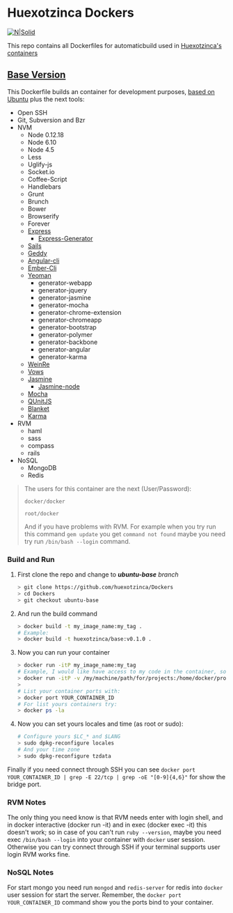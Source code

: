 # Huexotzinca Dockers

[![N|Solid](https://www.docker.com/sites/default/files/legal/small_h.png)](https://www.docker.com/)

This repo contains all Dockerfiles for automaticbuild used in [Huexotzinca's containers](https://hub.docker.com/u/huexotzinca/)



## [Base Version](https://hub.docker.com/r/huexotzinca/base/)

This Dockerfile builds an container for development purposes, [based on Ubuntu](https://hub.docker.com/_/ubuntu/) plus the next tools:

- Open SSH
- Git, Subversion and Bzr
- NVM
	- Node 0.12.18
	- Node 6.10
	- Node 4.5
	- Less
	- Uglify-js
	- Socket.io
	- Coffee-Script
	- Handlebars
	- Grunt
	- Brunch
	- Bower
	- Browserify 
	- Forever
	- [Express](http://expressjs.com/)
		- [Express-Generator](http://expressjs.com/es/starter/generator.html)
	- [Sails](http://sailsjs.com/)
	- [Geddy](http://geddyjs.org/)
	- [Angular-cli](https://github.com/angular/angular-cli)
	- [Ember-Cli](https://ember-cli.com/)
	- [Yeoman](http://yeoman.io/)
		- generator-webapp
		- generator-jquery
		- generator-jasmine
		- generator-mocha
		- generator-chrome-extension
		- generator-chromeapp
		- generator-bootstrap
		- generator-polymer
		- generator-backbone
		- generator-angular
		- generator-karma
	- [WeinRe](http://people.apache.org/~pmuellr/weinre/)
	- [Vows](http://vowsjs.org/)
	- [Jasmine](https://jasmine.github.io/)
		- [Jasmine-node](https://github.com/mhevery/jasmine-node)
	- [Mocha](https://mochajs.org/)
	- [QUnitJS](https://qunitjs.com/)
	- [Blanket](http://blanketjs.org/)
	- [Karma](http://karma-runner.github.io/)
- RVM
	- haml
	- sass
	- compass
	- rails
- NoSQL
	- MongoDB
	- Redis

> The users for this container are the next (User/Password):
> 
>	`docker/docker`
>
>	`root/docker`
>
> And if you have problems with RVM. For example when you try run this command 
> ``` gem update ``` you get ``` command not found ``` maybe you need try run 
> ``` /bin/bash --login ``` command.

### Build and Run

1. First clone the repo and change to ***ubuntu-base*** *branch*
	```bash
	> git clone https://github.com/huexotzinca/Dockers
	> cd Dockers
	> git checkout ubuntu-base
	```

2. And run the build command
	```bash
	> docker build -t my_image_name:my_tag .
	# Example:
	> docker build -t huexotzinca/base:v0.1.0 .
	```

3. Now you can run your container
	```bash
	> docker run -itP my_image_name:my_tag
	# Example, I would like have access to my code in the container, so you need -v (volume parameter):
	> docker run -itP -v /my/machine/path/for/projects:/home/docker/projects huexotzinca/base:v0.1.0
	> 
	# List your container ports with:
	> docker port YOUR_CONTAINER_ID
	# For list yours containers try:
	> docker ps -la
	```

4. Now you can set yours locales and time (as root or sudo):
	```bash
	# Configure yours $LC_* and $LANG
	> sudo dpkg-reconfigure locales
	# And your time zone
	> sudo dpkg-reconfigure tzdata
	```

Finally if you need connect through SSH you can see ```docker port YOUR_CONTAINER_ID | grep -E 22/tcp | grep -oE "[0-9]{4,6}"``` for show the bridge port.


### RVM Notes

The only thing you need know is that RVM needs enter with login shell, and in docker interactive (docker run -it) and in exec (docker exec -it) this doesn't work; so in case of you can't run ```ruby --version```, maybe you need exec ``` /bin/bash --login ``` into your container with `docker` user session. Otherwise you can try connect through SSH if your terminal supports user login RVM works fine.


### NoSQL Notes

For start mongo you need run ```mongod```  and ```redis-server``` for redis into `docker` user session for start the server. Remember, the ```docker port YOUR_CONTAINER_ID``` command show you the ports bind to your container.